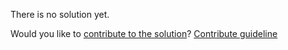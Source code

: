 
There is no solution yet.

Would you like to [contribute to the solution](https://github.com/BFEdev/BFE.dev-solutions/blob/main/quiz/async-await_en.md)? [Contribute guideline](https://github.com/BFEdev/BFE.dev-solutions#how-to-contribute)
